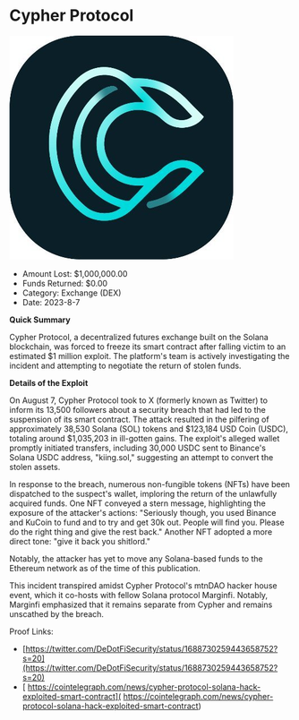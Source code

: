 # Cypher Protocol
![Cypher Protocol](/rektimages/Exploit-Halts-Solana-Based-Cypher-Protocol-with-$1-Million-Loss.png)
- Amount Lost: $1,000,000.00
- Funds Returned: $0.00
- Category: Exchange (DEX)
- Date: 2023-8-7

**Quick Summary**

Cypher Protocol, a decentralized futures exchange built on the Solana blockchain, was forced to freeze its smart contract after falling victim to an estimated $1 million exploit. The platform's team is actively investigating the incident and attempting to negotiate the return of stolen funds.

  


 **Details of the Exploit**

On August 7, Cypher Protocol took to X (formerly known as Twitter) to inform its 13,500 followers about a security breach that had led to the suspension of its smart contract. The attack resulted in the pilfering of approximately 38,530 Solana (SOL) tokens and $123,184 USD Coin (USDC), totaling around $1,035,203 in ill-gotten gains. The exploit's alleged wallet promptly initiated transfers, including 30,000 USDC sent to Binance's Solana USDC address, "kiing.sol," suggesting an attempt to convert the stolen assets.

  


In response to the breach, numerous non-fungible tokens (NFTs) have been dispatched to the suspect's wallet, imploring the return of the unlawfully acquired funds. One NFT conveyed a stern message, highlighting the exposure of the attacker's actions: "Seriously though, you used Binance and KuCoin to fund and to try and get 30k out. People will find you. Please do the right thing and give the rest back." Another NFT adopted a more direct tone: "give it back you shitlord."

  


Notably, the attacker has yet to move any Solana-based funds to the Ethereum network as of the time of this publication.

  


This incident transpired amidst Cypher Protocol's mtnDAO hacker house event, which it co-hosts with fellow Solana protocol Marginfi. Notably, Marginfi emphasized that it remains separate from Cypher and remains unscathed by the breach.

  


  



Proof Links:
- [https://twitter.com/DeDotFiSecurity/status/1688730259443658752?s=20](https://twitter.com/DeDotFiSecurity/status/1688730259443658752?s=20)
- [ https://cointelegraph.com/news/cypher-protocol-solana-hack-exploited-smart-contract]( https://cointelegraph.com/news/cypher-protocol-solana-hack-exploited-smart-contract)


